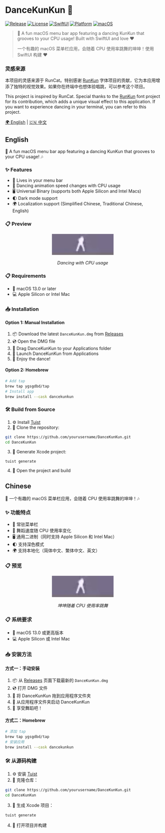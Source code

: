 # DanceKunKun 🕺

[![Release](https://img.shields.io/github/v/release/ygsgdbd/DanceKunKun)](https://github.com/ygsgdbd/DanceKunKun/releases/latest)
[![License](https://img.shields.io/github/license/ygsgdbd/DanceKunKun)](LICENSE)
[![SwiftUI](https://img.shields.io/badge/SwiftUI-blue.svg?style=flat&logo=swift&logoColor=white)](https://developer.apple.com/xcode/swiftui)
[![Platform](https://img.shields.io/badge/platform-macOS-lightgrey.svg?style=flat)](https://www.apple.com/macos)
[![macOS](https://img.shields.io/badge/macOS-13.0+-orange.svg?style=flat&logo=apple&logoColor=white)](https://www.apple.com/macos)

> 🕺 A fun macOS menu bar app featuring a dancing KunKun that grooves to your CPU usage! Built with SwiftUI and love ❤️
> 
> 一个有趣的 macOS 菜单栏应用，会随着 CPU 使用率跳舞的坤坤！使用 SwiftUI 构建 ❤️

### 灵感来源

本项目的灵感来源于 RunCat。特别感谢 [RunKun](https://github.com/Kobe972/RunKun) 字体项目的贡献，它为本应用增添了独特的视觉效果。如果你在终端中也想体验唱跳，可以参考这个项目。

This project is inspired by RunCat. Special thanks to the [RunKun](https://github.com/Kobe972/RunKun) font project for its contribution, which adds a unique visual effect to this application. If you want to experience dancing in your terminal, you can refer to this project.

[🌍 English](#english) | [🇨🇳 中文](#chinese)

## English

🎵 A fun macOS menu bar app featuring a dancing KunKun that grooves to your CPU usage! 🎶

### ✨ Features

- 🎯 Lives in your menu bar
- 💃 Dancing animation speed changes with CPU usage
- 🖥️ Universal Binary (supports both Apple Silicon and Intel Macs)
- 🌓 Dark mode support
- 🌍 Localization support (Simplified Chinese, Traditional Chinese, English)

### 📋 Preview

<div align="center">
  <img src="Screenshots/dance.gif" width="200" alt="Dancing Preview">
  <p><em>Dancing with CPU usage</em></p>
</div>

### 📋 Requirements

- 🍎 macOS 13.0 or later
- 💻 Apple Silicon or Intel Mac

### 📥 Installation

#### Option 1: Manual Installation

1. 📦 Download the latest `DanceKunKun.dmg` from [Releases](../../releases)
2. 💿 Open the DMG file
3. 📱 Drag DanceKunKun to your Applications folder
4. 🚀 Launch DanceKunKun from Applications
5. 🎉 Enjoy the dance! 

#### Option 2: Homebrew

```bash
# Add tap
brew tap ygsgdbd/tap
# Install app
brew install --cask dancekunkun
```

### 🛠️ Build from Source

1. ⚙️ Install [Tuist](https://docs.tuist.io/documentation/tuist/installation)
2. 📂 Clone the repository:
```bash
git clone https://github.com/yourusername/DanceKunKun.git
cd DanceKunKun
```

3. 🔨 Generate Xcode project:
```bash
tuist generate
```

4. 🎯 Open the project and build

## Chinese

🎵 一个有趣的 macOS 菜单栏应用，会随着 CPU 使用率跳舞的坤坤！🎶

### ✨ 功能特点

- 🎯 常驻菜单栏
- 💃 舞蹈速度随 CPU 使用率变化
- 🖥️ 通用二进制（同时支持 Apple Silicon 和 Intel Mac）
- 🌓 支持深色模式
- 🌍 支持本地化（简体中文、繁体中文、英文）

### 📋 预览

<div align="center">
  <img src="Screenshots/dance.gif" width="200" alt="舞蹈预览">
  <p><em>坤坤随着 CPU 使用率跳舞</em></p>
</div>

### 📋 系统要求

- 🍎 macOS 13.0 或更高版本
- 💻 Apple Silicon 或 Intel Mac

### 📥 安装方法

#### 方式一：手动安装

1. 📦 从 [Releases](../../releases) 页面下载最新的 `DanceKunKun.dmg`
2. 💿 打开 DMG 文件
3. 📱 将 DanceKunKun 拖到应用程序文件夹
4. 🚀 从应用程序文件夹启动 DanceKunKun
5. 🎉 享受舞蹈吧！

#### 方式二：Homebrew

```bash
# 添加 tap
brew tap ygsgdbd/tap
# 安装应用
brew install --cask dancekunkun
```

### 🛠️ 从源码构建

1. ⚙️ 安装 [Tuist](https://docs.tuist.io/documentation/tuist/installation)
2. 📂 克隆仓库：
```bash
git clone https://github.com/yourusername/DanceKunKun.git
cd DanceKunKun
```

3. 🔨 生成 Xcode 项目：
```bash
tuist generate
```

4. 🎯 打开项目并构建
